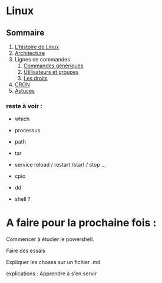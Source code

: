 # Linux

## Sommaire

1. [L'histoire de Linux](https://github.com/kevinniel/resources/blob/master/Cours/linux/histoire.md)
2. [Architecture](https://github.com/kevinniel/resources/blob/master/Cours/linux/architecture.md)
3. Lignes de commandes
    1. [Commandes génériques](https://github.com/kevinniel/resources/blob/master/Cours/linux/commandes_generiques.md)
    2. [Utilisateurs et groupes](https://github.com/kevinniel/resources/blob/master/Cours/linux/utilisateurs_et_groupes.md)
    3. [Les droits](https://github.com/kevinniel/resources/blob/master/Cours/linux/droits.md)
4. [CRON](https://github.com/kevinniel/resources/blob/master/Cours/linux/cron.md)
5. [Astuces](https://github.com/kevinniel/resources/blob/master/Cours/linux/astuces.md)

### reste à voir : 
- which
- processus
- path
- tar
- service reload / restart /start / stop ...
- cpio
- dd

- shell ?

# A faire pour la prochaine fois :

Commencer à étudier le powershell.

Faire des essais

Expliquer les choses sur un fichier .md

explications : Apprendre à s'en servir

